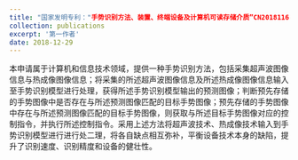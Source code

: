 ```yaml
---
title: "国家发明专利："手势识别方法、装置、终端设备及计算机可读存储介质”CN201811646013.0"
collection: publications
excerpt: '第一作者'
date: 2018-12-29
---
```


本申请属于计算机和信息技术领域，提供一种手势识别方法，包括采集超声波图像信息与热成像图像信息；将采集的所述超声波图像信息及所述热成像图像信息输入至手势识别模型进行处理，获得所述手势识别模型输出的预测图像；判断预先存储的手势图像中是否存在与所述预测图像匹配的目标手势图像；预先存储的手势图像中存在与所述预测图像匹配的目标手势图像，则获取与所述目标手势图像对应的控制指令，并执行所述控制指令。采用上述方法将超声波技术、热成像技术输入到手势识别模型进行进行处二理，将各自缺点相互弥补，平衡设备技术本身的缺陷，提升了识别速度、识别精度和设备的健壮性。
